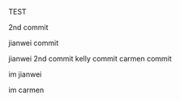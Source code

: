 TEST

2nd commit

jianwei commit

jianwei 2nd commit
kelly commit
carmen commit

im jianwei

im carmen